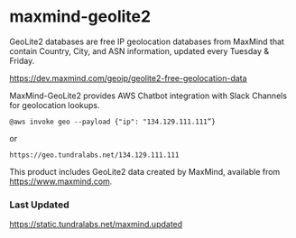 # maxmind-geolite2

GeoLite2 databases are free IP geolocation databases from MaxMind that contain Country, City, and ASN information, updated every Tuesday & Friday.

https://dev.maxmind.com/geoip/geolite2-free-geolocation-data

MaxMind-GeoLite2 provides AWS Chatbot integration with Slack Channels for geolocation lookups.

```
@aws invoke geo --payload {"ip": "134.129.111.111”}
```

or

```
https://geo.tundralabs.net/134.129.111.111
```

This product includes GeoLite2 data created by MaxMind, available from https://www.maxmind.com.

### Last Updated

https://static.tundralabs.net/maxmind.updated
